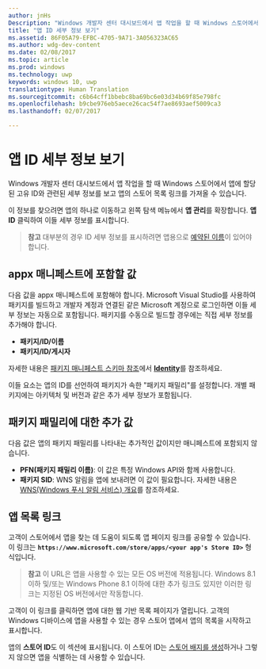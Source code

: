 ```yaml
---
author: jnHs
Description: "Windows 개발자 센터 대시보드에서 앱 작업을 할 때 Windows 스토어에서 앱에 할당된 고유 ID와 관련된 세부 정보를 보고 앱의 스토어 목록 링크를 가져올 수 있습니다."
title: "앱 ID 세부 정보 보기"
ms.assetid: 86F05A79-EFBC-4705-9A71-3A056323AC65
ms.author: wdg-dev-content
ms.date: 02/08/2017
ms.topic: article
ms.prod: windows
ms.technology: uwp
keywords: windows 10, uwp
translationtype: Human Translation
ms.sourcegitcommit: c6b64cff1bbebc8ba69bc6e03d34b69f85e798fc
ms.openlocfilehash: b9cbe976eb5aece26cac54f7ae8693aef5009ca3
ms.lasthandoff: 02/07/2017

---
```


# <a name="view-app-identity-details"></a>앱 ID 세부 정보 보기


Windows 개발자 센터 대시보드에서 앱 작업을 할 때 Windows 스토어에서 앱에 할당된 고유 ID와 관련된 세부 정보를 보고 앱의 스토어 목록 링크를 가져올 수 있습니다.

이 정보를 찾으려면 앱의 하나로 이동하고 왼쪽 탐색 메뉴에서 **앱 관리**를 확장합니다. **앱 ID** 클릭하여 이들 세부 정보를 표시합니다.

> **참고** 대부분의 경우 ID 세부 정보를 표시하려면 앱용으로 [예약된 이름](create-your-app-by-reserving-a-name.md)이 있어야 합니다.

## <a name="values-to-include-in-your-appx-manifest"></a>appx 매니페스트에 포함할 값


다음 값을 appx 매니페스트에 포함해야 합니다. Microsoft Visual Studio를 사용하여 패키지를 빌드하고 개발자 계정과 연결된 같은 Microsoft 계정으로 로그인하면 이들 세부 정보는 자동으로 포함됩니다. 패키지를 수동으로 빌드할 경우에는 직접 세부 정보를 추가해야 합니다.

-   **패키지/ID/이름**
-   **패키지/ID/게시자**

자세한 내용은 [패키지 매니페스트 스키마 참조](https://msdn.microsoft.com/library/windows/apps/br211473)에서 [**Identity**](https://msdn.microsoft.com/library/windows/apps/br211441)를 참조하세요.

이들 요소는 앱의 ID를 선언하여 패키지가 속한 "패키지 패밀리"를 설정합니다. 개별 패키지에는 아키텍처 및 버전과 같은 추가 세부 정보가 포함됩니다.

## <a name="additional-values-for-package-family"></a>패키지 패밀리에 대한 추가 값


다음 값은 앱의 패키지 패밀리를 나타내는 추가적인 값이지만 매니페스트에 포함되지 않습니다.

-   **PFN(패키지 패밀리 이름)**: 이 값은 특정 Windows API와 함께 사용합니다.
-   **패키지 SID**: WNS 알림을 앱에 보내려면 이 값이 필요합니다. 자세한 내용은 [WNS(Windows 푸시 알림 서비스) 개요](https://msdn.microsoft.com/library/windows/apps/mt187203)를 참조하세요.

## <a name="link-to-your-apps-listing"></a>앱 목록 링크

고객이 스토어에서 앱을 찾는 데 도움이 되도록 앱 페이지 링크를 공유할 수 있습니다. 이 링크는 **`https://www.microsoft.com/store/apps/<your app's Store ID>`** 형식입니다.

> **참고** 이 URL은 앱을 사용할 수 있는 모든 OS 버전에 적용됩니다. Windows 8.1 이하 및/또는 Windows Phone 8.1 이하에 대한 추가 링크도 있지만 이러한 링크는 지정된 OS 버전에서만 작동합니다.

고객이 이 링크를 클릭하면 앱에 대한 웹 기반 목록 페이지가 열립니다. 고객의 Windows 디바이스에 앱을 사용할 수 있는 경우 스토어 앱에서 앱의 목록을 시작하고 표시합니다.

앱의 **스토어 ID**도 이 섹션에 표시됩니다. 이 스토어 ID는 [스토어 배지를 생성](http://go.microsoft.com/fwlink/p/?LinkId=534236)하거나 그렇지 않으면 앱을 식별하는 데 사용할 수 있습니다.

 

 





